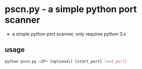 # pscn.py - a simple python port scanner

- a simple python port scanner, only requires python 3.x

## usage
```bash
python pscn.py <IP> (optional) [start_port] [end_port]
